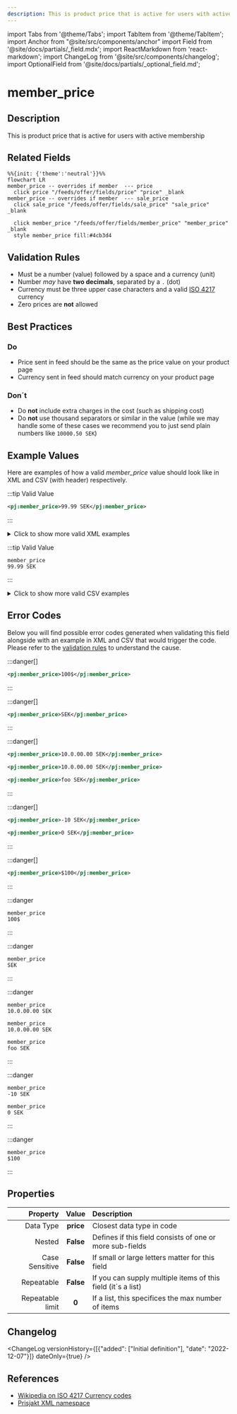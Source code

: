 ```yaml
---
description: This is product price that is active for users with active membership
---
```


import Tabs from '@theme/Tabs';
import TabItem from '@theme/TabItem';
import Anchor from "@site/src/components/anchor"
import Field from '@site/docs/partials/_field.mdx';
import ReactMarkdown from 'react-markdown';
import ChangeLog from '@site/src/components/changelog';
import OptionalField from '@site/docs/partials/_optional_field.md';

# member_price

<OptionalField/>

## Description

This is product price that is active for users with active membership


## Related Fields

```mermaid
%%{init: {'theme':'neutral'}}%%
flowchart LR
member_price -- overrides if member  --- price
  click price "/feeds/offer/fields/price" "price" _blank
member_price -- overrides if member  --- sale_price
  click sale_price "/feeds/offer/fields/sale_price" "sale_price" _blank

  click member_price "/feeds/offer/fields/member_price" "member_price" _blank
  style member_price fill:#4cb3d4
```




## Validation Rules

- Must be a number (value) followed by a space and a currency (unit)
- Number *may* have **two decimals**, separated by a `.` (dot)
- Currency must be three upper case characters and a valid [ISO 4217](https://en.wikipedia.org/wiki/ISO_4217) currency
- Zero prices are **not** allowed


## Best Practices


### Do

- Price sent in feed should be the same as the price value on your product page
- Currency sent in feed should match currency on your product page



### Don´t

- Do **not** include extra charges in the cost (such as shipping cost)
- Do **not** use thousand separators or similar in the value (while we may handle some of these cases we recommend you to just send plain numbers like `10000.50 SEK`)




## Example Values

Here are examples of how a valid *member_price* value  should look like in XML and CSV (with header) respectively.

<Tabs>
  <TabItem value="valid_xml" label="XML" default>

:::tip Valid Value

```xml
<pj:member_price>99.99 SEK</pj:member_price>
```

:::

<details>
  <summary>Click to show more valid XML examples</summary>
  <div>

```xml
<pj:member_price>99.99 SEK</pj:member_price>
```

```xml
<pj:member_price>100 SEK</pj:member_price>
```

```xml
<pj:member_price>SEK 100</pj:member_price>
```

```xml
<pj:member_price>99,99 SEK</pj:member_price>
```

```xml
<pj:member_price>10,000.00 SEK</pj:member_price>
```

```xml
<pj:member_price>10 000.00 SEK</pj:member_price>
```

```xml
<pj:member_price>10.000 SEK</pj:member_price>
```

```xml
<pj:member_price>1.144.000 SEK</pj:member_price>
```


  </div>
</details>

 </TabItem>
  <TabItem value="valid_csv" label="CSV">

:::tip Valid Value

```csv
member_price
99.99 SEK
```

:::

<details>
  <summary>Click to show more valid CSV examples</summary>
  <div>

```csv
member_price
99.99 SEK
```

```csv
member_price
100 SEK
```

```csv
member_price
SEK 100
```

```csv
member_price
"99,99 SEK"
```

```csv
member_price
"10,000.00 SEK"
```

```csv
member_price
10 000.00 SEK
```

```csv
member_price
10.000 SEK
```

```csv
member_price
1.144.000 SEK
```


  </div>
</details>

  </TabItem>
</Tabs>

## Error Codes

Below you will find possible error codes generated when validating this field alongside with an example in XML and CSV that would trigger the code. Please refer to the [validation rules](#validation-rules) to understand the cause.

<Tabs>
  <TabItem value="invalid_xml" label="XML" default>

:::danger[**<Anchor id="validation_missing_currency" title="validation_missing_currency" />**]


```xml
<pj:member_price>100$</pj:member_price>
```

:::

:::danger[**<Anchor id="validation_missing_price_value" title="validation_missing_price_value" />**]


```xml
<pj:member_price>SEK</pj:member_price>
```

:::

:::danger[**<Anchor id="validation_not_number" title="validation_not_number" />**]


```xml
<pj:member_price>10.0.00.00 SEK</pj:member_price>
```
```xml
<pj:member_price>10.0.00.00 SEK</pj:member_price>
```
```xml
<pj:member_price>foo SEK</pj:member_price>
```

:::

:::danger[**<Anchor id="validation_not_positive_number" title="validation_not_positive_number" />**]


```xml
<pj:member_price>-10 SEK</pj:member_price>
```
```xml
<pj:member_price>0 SEK</pj:member_price>
```

:::

:::danger[**<Anchor id="validation_unknown_currency" title="validation_unknown_currency" />**]


```xml
<pj:member_price>$100</pj:member_price>
```

:::


 </TabItem>
  <TabItem value="invalid_csv" label="CSV">

:::danger <Anchor id="validation_missing_currency" title="validation_missing_currency" />

```csv
member_price
100$
```

:::

:::danger <Anchor id="validation_missing_price_value" title="validation_missing_price_value" />

```csv
member_price
SEK
```

:::

:::danger <Anchor id="validation_not_number" title="validation_not_number" />

```csv
member_price
10.0.00.00 SEK
```
```csv
member_price
10.0.00.00 SEK
```
```csv
member_price
foo SEK
```

:::

:::danger <Anchor id="validation_not_positive_number" title="validation_not_positive_number" />

```csv
member_price
-10 SEK
```
```csv
member_price
0 SEK
```

:::

:::danger <Anchor id="validation_unknown_currency" title="validation_unknown_currency" />

```csv
member_price
$100
```

:::


  </TabItem>
</Tabs>

## Properties

|     **Property** |         **Value**          | **Description**                                              |
|-----------------:|:--------------------------:|:-------------------------------------------------------------|
|        Data Type |    **price**     | Closest data type in code                                    |
|           Nested |      **False**      | Defines if this field consists of one or more sub-fields     |
|   Case Sensitive |  **False**  | If small or large letters matter for this field              |
|       Repeatable |    **False**    | If you can supply multiple items of this field (it´s a list) |
| Repeatable limit | **0** | If a list, this specifices the max number of items           |

## Changelog
<ChangeLog versionHistory={[{"added": ["Initial definition"], "date": "2022-12-07"}]} dateOnly={true} />

## References
- [Wikipedia on ISO 4217 Currency codes](https://en.wikipedia.org/wiki/ISO_4217)
- [Prisjakt XML namespace](https://storage.googleapis.com/prisjakt-namespace/ns`)
